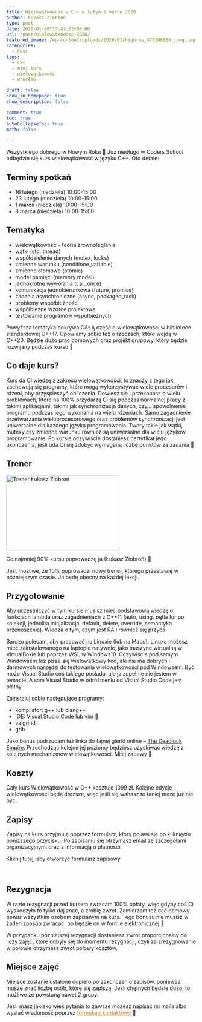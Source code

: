 ```yaml
---
title: Wielowątkowość w C++ w lutym i marcu 2020
author: Łukasz Ziobroń
type: post
date: 2020-01-08T13:47:02+00:00
url: /post/wielowatkowosc-2020/
featured_image: /wp-content/uploads/2020/01/highres_479206888.jpeg.png
categories:
  - Post
tags:
  - c++
  - mini kurs
  - wielowątkowość
  - wrocław

draft: false
show_in_homepage: true
show_description: false

comment: true
toc: true
autoCollapseToc: true
math: false

---
```

Wszystkiego dobrego w Nowym Roku 🙂 Już niedługo w Coders School odbędzie się kurs wielowątkowość w języku C++. Oto detale:

## Terminy spotkań

* 16 lutego (niedziela) 10:00-15:00
* 23 lutego (niedziela) 10:00-15:00
* 1 marca (niedziela) 10:00-15:00
* 8 marca (niedziela) 10:00-15:00

## Tematyka

* wielowątkowość &#8211; teoria zrównoleglania
* wątki (std::thread)
* współdzielenie danych (mutex, locks)
* zmienne warunku (conditione_variable)
* zmienne atomowe (atomic)
* model pamięci (memory model)
* jednokrotne wywołania (call_once)
* komunikacja jednokierunkowa (future, promise)
* zadania asynchroniczne (async, packaged_task)
* problemy współbieżności
* współbieżne wzorce projektowe
* testowanie programów współbieżnych

Powyższa tematyka pokrywa CAŁĄ część o wielowątkowości w bibliotece standardowej C++17. Opowiemy sobie też o rzeczach, które wejdą w C++20. Będzie dużo prac domowych oraz projekt grupowy, który będzie rozwijany podczas kursu 🙂

## Co daje kurs?

Kurs da Ci wiedzę z zakresu wielowątkowości, to znaczy z tego jak zachowują się programy, które mogą wykorzystywać wiele procesorów i rdzeni, aby przyspieszyć obliczenia. Dowiesz się i przekonasz o wielu problemach, które na 100% przydarzą Ci się podczas normalnej pracy z takimi aplikacjami, takimi jak synchronizacja danych, czy&#8230; spowolnienie programu podczas jego wykonania na wielu rdzeniach. Samo zagadnienie przetwarzania wieloprocesorowego oraz problemów synchronizacji jest uniwersalne dla każdego języka programowania. Twory takie jak wątki, mutexy czy zmienne warunku również są uniwersalne dla wielu języków programowanie. Po kursie oczywiście dostaniesz certyfikat jego ukończenia, jeśli uda Ci się zdobyć wymaganą liczbę punktów za zadania 🙂

## Trener

<img width="300" height="199" src="https://coders.school/wp-content/uploads/2019/12/3_edycja-300x199.jpg" alt="Trener Łukasz Ziobroń" srcset="https://coders.school/wp-content/uploads/2019/12/3_edycja-300x199.jpg 300w, https://coders.school/wp-content/uploads/2019/12/3_edycja-1024x681.jpg 1024w, https://coders.school/wp-content/uploads/2019/12/3_edycja-768x511.jpg 768w, https://coders.school/wp-content/uploads/2019/12/3_edycja-750x500.jpg 750w, https://coders.school/wp-content/uploads/2019/12/3_edycja.jpg 1104w" sizes="100vw" />

Co najmniej 90% kursu poprowadzę ja (Łukasz Ziobroń) 🙂

Jest możliwe, że 10% poprowadzi nowy trener, którego przestawię w późniejszym czasie. Ja będę obecny na każdej lekcji.

## Przygotowanie

Aby uczestniczyć w tym kursie musisz mieć podstawową wiedzę o funkcjach lambda oraz zagadnieniach z C++11 (auto, using, pętla for po kolekcji, jednolita inicjalizacja, default, delete, override, semantyka przenoszenia). Wiedza o tym, czym jest RAII również się przyda.

Bardzo polecam, aby pracować na Linuxie (lub na Macu). Linuxa możesz mieć zainstalowanego na laptopie natywnie, jako maszynę wirtualną w VirtualBoxie lub poprzez WSL w WIndows10. Oczywiście pod samym Windowsem też pisze się wielowątkowy kod, ale nie ma dobrych i darmowych narzędzi do testowania wielowątkowości pod Windowsem. Być może Visual Studio coś takiego posiada, ale ja zupełnie nie jestem w temacie. A sam Visual Studio w odróżnieniu od Visual Studio Code jest płatny.

Zainstaluj sobie następujące programy:

* kompilator: g++ lub clang++
* IDE: Visual Studio Code lub vim 🙂
* valgrind
* gdb

Jako bonus podrzucam też linka do fajnej gierki online &#8211; [The Deadlock Empire][1]. Przechodząc kolejne jej poziomy będziesz uzyskiwać wiedzę z kolejnych mechanizmów wielowątkowości. Miłej zabawy 🙂

## Koszty

Cały kurs Wielowątkowość w C++ kosztuje 1099 zł. Kolejne edycje wielowątkowości będą droższe, więc jeśli się wahasz to taniej może już nie być.

## Zapisy

Zapisy na kurs przyjmuję poprzez formularz, który pojawi się po kliknięciu poniższego przycisku. Po zapisaniu się otrzymasz email ze szczegółami organizacyjnymi oraz z informacją o płatności.

<a role="button">Kliknij tutaj, aby otworzyć formularz zapisowy</a>

&nbsp;

## Rezygnacja

W razie rezygnacji przed kursem zwracam 100% opłaty, więc gdyby coś Ci wyskoczyło to tylko daj znać, a zrobię zwrot. Zamierzam też dać damowy bonus wszystkim osobom zapisanym na kurs. Tego bonusu nie musisz w żaden sposób zwracać, bo będzie on w formie elektronicznej 🙂

W przypadku późniejszej rezygnacji dostaniesz zwrot proporcjonalny do liczy zajęć, które odbyły się do momentu rezygnacji, czyli za zrezygnowanie w połowie otrzymasz zwrot połowy kosztów.

## Miejsce zajęć

Miejsce zostanie ustalone dopiero po zakończeniu zapisów, ponieważ muszę znać liczbę osób, które się zapiszą. Jeśli chętnych będzie dużo, to możliwe że powstaną nawet 2 grupy.

Jeśli masz jakiekolwiek pytania to zawsze możesz napisać mi maila albo wysłać wiadomość poprzez <a style="color: #cf802a;" href="/o-nas/#kontakt/">formularz kontaktowy</a> 🙂

 [1]: https://deadlockempire.github.io